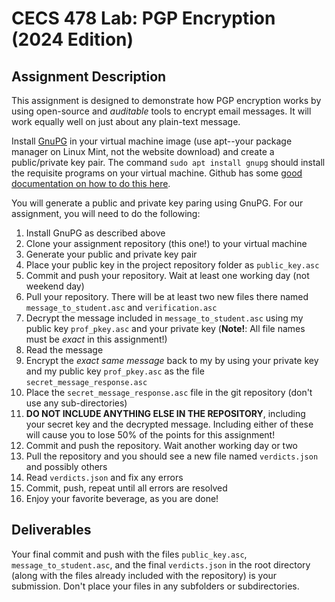 # CECS 478 Lab: PGP Encryption (2024 Edition)

## Assignment Description
This assignment is designed to demonstrate how PGP encryption works by using open-source and *auditable* tools to encrypt email messages. It will work equally well on just about any plain-text message.

Install [GnuPG](https://gnupg.org/) in your virtual machine image (use apt--your package manager on Linux Mint, not the website download) and create a public/private key pair. The command `sudo apt install gnupg` should install the requisite programs on your virtual machine. Github has some [good documentation on how to do this here](https://docs.github.com/en/authentication/managing-commit-signature-verification/generating-a-new-gpg-key).

You will generate a public and private key paring using GnuPG. For our assignment, you will need to do the following:

1. Install GnuPG as described above
2. Clone your assignment repository (this one!) to your virtual machine
3. Generate your public and private key pair
4. Place your public key in the project repository folder as `public_key.asc`
5. Commit and push your repository. Wait at least one working day (not weekend day)
6. Pull your repository. There will be at least two new files there named `message_to_student.asc` and `verification.asc` 
7. Decrypt the message included in `message_to_student.asc` using my public key `prof_pkey.asc` and your private key (**Note!**: All file names must be *exact* in this assignment!)
8. Read the message
9. Encrypt the *exact same message* back to my by using your private key and my public key `prof_pkey.asc` as the file `secret_message_response.asc`
10. Place the `secret_message_response.asc` file in the git repository (don't use any sub-directories)
11. **DO NOT INCLUDE ANYTHING ELSE IN THE REPOSITORY**, including your secret key and the decrypted message. Including either of these will cause you to lose 50% of the points for this assignment!
12. Commit and push the repository. Wait another working day or two
13. Pull the repository and you should see a new file named `verdicts.json` and possibly others
14. Read `verdicts.json` and fix any errors
15. Commit, push, repeat until all errors are resolved
16. Enjoy your favorite beverage, as you are done!

## Deliverables
Your final commit and push with the files `public_key.asc`, `message_to_student.asc`, and the final `verdicts.json` in the root directory (along with the files already included with the repository) is your submission. Don't place your files in any subfolders or subdirectories.
